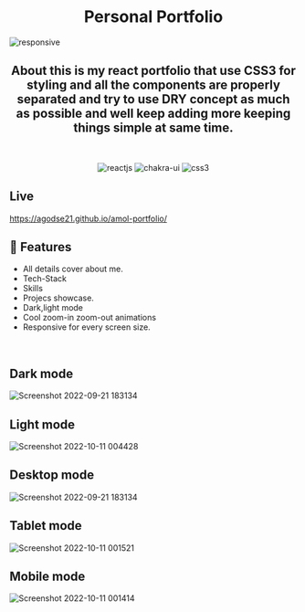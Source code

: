<h1 align="center"> Personal Portfolio </h1>

![responsive](https://user-images.githubusercontent.com/103682371/194934514-7d50684b-7d73-4176-babb-01fa623c9dd1.jpg)


<h2 align="center">About this is my react portfolio that use CSS3 for styling and all the components are properly separated and try to 
use DRY concept as much as possible and well keep adding more keeping things simple at same time.</h2>


<br />
<p align="center">
    <img src="https://img.shields.io/badge/React_(17.0.2)-20232A?style=for-the-badge&logo=react&logoColor=61DAFB" alt="reactjs" />
    <img src="https://img.shields.io/badge/Chakra%20UI-3bc7bd?style=for-the-badge&logo=chakraui&logoColor=white" alt="chakra-ui"/>
  <img src="https://img.shields.io/badge/CSS3-1572B6?style=for-the-badge&logo=css3&logoColor=white" alt="css3"/>     

  </p>
  
  ## Live
  
 https://agodse21.github.io/amol-portfolio/
  

  ## 🚀 Features
- All details cover about me.
- Tech-Stack
- Skills
- Projecs showcase.
- Dark,light mode
- Cool zoom-in zoom-out animations 
- Responsive for every screen size.

<br/>

## Dark mode

![Screenshot 2022-09-21 183134](https://user-images.githubusercontent.com/103682371/194937038-28bbb661-3d03-480a-bc5a-671b6d0b416a.jpg)

## Light mode

![Screenshot 2022-10-11 004428](https://user-images.githubusercontent.com/103682371/194937148-f892ee8d-56a0-42de-a133-8c4e45c17b8b.jpg)

## Desktop mode

![Screenshot 2022-09-21 183134](https://user-images.githubusercontent.com/103682371/194936898-e341eeb6-8165-4bcb-b862-628a6a9c22e5.jpg)


## Tablet mode

![Screenshot 2022-10-11 001521](https://user-images.githubusercontent.com/103682371/194936945-3c43e896-764e-4140-bbe5-781ebff7d545.jpg)


## Mobile mode

![Screenshot 2022-10-11 001414](https://user-images.githubusercontent.com/103682371/194936964-b1865c5d-6f1b-47b4-a92c-670eca82d201.jpg)

